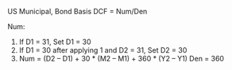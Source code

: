 US Municipal, Bond Basis
DCF = Num/Den

Num:
1. If D1 = 31, Set D1 = 30
2. If D1 = 30 after applying 1 and D2 = 31, Set D2 = 30
3. Num = (D2 – D1) + 30 * (M2 – M1) + 360 * (Y2 – Y1)
Den = 360